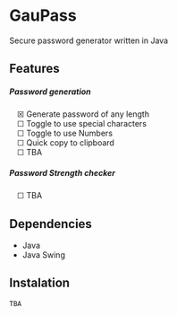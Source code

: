 # GauPass

Secure password generator written in Java

## Features

##### Password generation

&emsp;☒ Generate password of any length <br >
&emsp;☐ Toggle to use special characters <br />
&emsp;☐ Toggle to use Numbers <br />
&emsp;☐ Quick copy to clipboard <br />
&emsp;☐ TBA <br />

##### Password Strength checker

&emsp;☐ TBA <br />

## Dependencies

- Java
- Java Swing

## Instalation

    TBA
